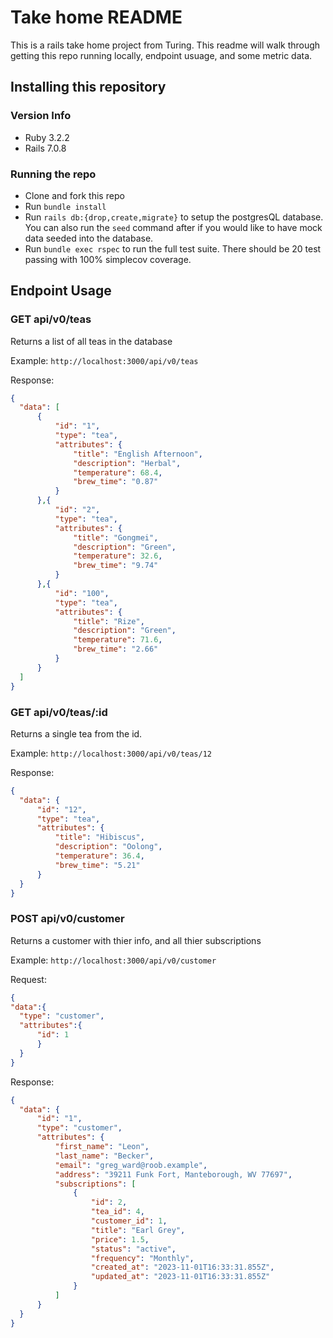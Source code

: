 # Take home README

This is a rails take home project from Turing. This readme will walk through getting this repo running locally, endpoint usuage, and some metric data.

## Installing this repository
### Version Info
  - Ruby 3.2.2
  - Rails 7.0.8
### Running the repo  
  - Clone and fork this repo
  - Run ```bundle install``` 
  - Run ```rails db:{drop,create,migrate}``` to setup the postgresQL database. You can also run the ```seed``` command after if you would like to have mock data seeded into the database.
  - Run ```bundle exec rspec``` to run the full test suite. There should be 20 test passing with 100% simplecov coverage.

## Endpoint Usage

### GET api/v0/teas
  Returns a list of all teas in the database

  Example: ```http://localhost:3000/api/v0/teas```

  Response:
  ```json
  {
    "data": [
        {
            "id": "1",
            "type": "tea",
            "attributes": {
                "title": "English Afternoon",
                "description": "Herbal",
                "temperature": 68.4,
                "brew_time": "0.87"
            }
        },{
            "id": "2",
            "type": "tea",
            "attributes": {
                "title": "Gongmei",
                "description": "Green",
                "temperature": 32.6,
                "brew_time": "9.74"
            }
        },{
            "id": "100",
            "type": "tea",
            "attributes": {
                "title": "Rize",
                "description": "Green",
                "temperature": 71.6,
                "brew_time": "2.66"
            }
        }
    ]
}
```

### GET api/v0/teas/:id
  Returns a single tea from the id.
  
  Example: ```http://localhost:3000/api/v0/teas/12```
  
  Response:
  ```json
{
    "data": {
        "id": "12",
        "type": "tea",
        "attributes": {
            "title": "Hibiscus",
            "description": "Oolong",
            "temperature": 36.4,
            "brew_time": "5.21"
        }
    }
}
```

### POST api/v0/customer
  Returns a customer with thier info, and all thier subscriptions

  Example: ```http://localhost:3000/api/v0/customer```

  Request: 
  ```json
{ 
"data":{
    "type": "customer",
    "attributes":{
        "id": 1
        }
    }
}
```
  Response:
  ```json
{
    "data": {
        "id": "1",
        "type": "customer",
        "attributes": {
            "first_name": "Leon",
            "last_name": "Becker",
            "email": "greg_ward@roob.example",
            "address": "39211 Funk Fort, Manteborough, WV 77697",
            "subscriptions": [
                {
                    "id": 2,
                    "tea_id": 4,
                    "customer_id": 1,
                    "title": "Earl Grey",
                    "price": 1.5,
                    "status": "active",
                    "frequency": "Monthly",
                    "created_at": "2023-11-01T16:33:31.855Z",
                    "updated_at": "2023-11-01T16:33:31.855Z"
                }
            ]
        }
    }
}
```

  
